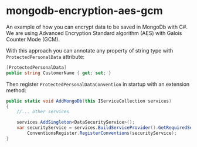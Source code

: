 # mongodb-encryption-aes-gcm

An example of how you can encrypt data to be saved in MongoDb with C#.
We are using Advanced Encryption Standard algorithm (AES) with Galois Counter Mode (GCM).

With this approach you can annotate any property of string type with ```ProtectedPersonalData``` attribute:

```cs
[ProtectedPersonalData]
public string CustomerName { get; set; }
``` 

Then register ```ProtectedPersonalDataConvention``` in startup with an extension method:

```cs
public static void AddMongoDb(this IServiceCollection services)
{
    //... other services

    services.AddSingleton<DataSecurityService>();
    var securityService = services.BuildServiceProvider().GetRequiredService<DataSecurityService>();
        ConventionsRegister.RegisterConventions(securityService);
}
```
